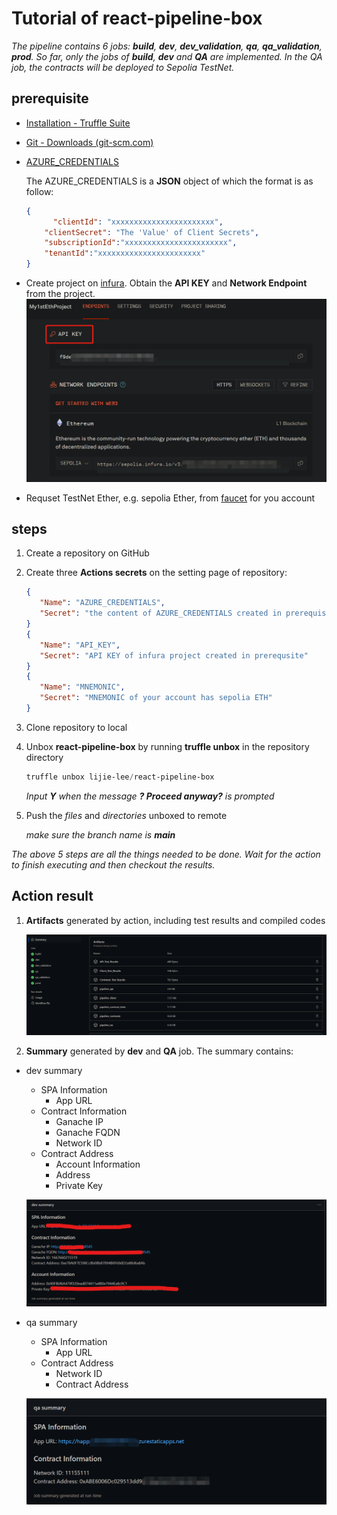 # Tutorial of react-pipeline-box

_The pipeline contains 6 jobs: **build**, **dev**, **dev_validation**, **qa**, **qa_validation**, **prod**. So far, only the jobs of **build**, **dev** and **QA** are implemented. In the QA job, the contracts will be deployed to Sepolia TestNet._

## prerequisite

- [Installation - Truffle Suite](https://trufflesuite.com/docs/truffle/how-to/install/)

- [Git - Downloads (git-scm.com)](https://git-scm.com/downloads)

- [AZURE_CREDENTIALS](https://learn.microsoft.com/en-us/azure/active-directory/develop/howto-create-service-principal-portal)

  The AZURE_CREDENTIALS is a **JSON** object of which the format is as follow:

  ```json
  {
    	"clientId": "xxxxxxxxxxxxxxxxxxxxxxx",
      "clientSecret": "The 'Value' of Client Secrets",
      "subscriptionId":"xxxxxxxxxxxxxxxxxxxxxxx",
      "tenantId":"xxxxxxxxxxxxxxxxxxxxxxx"
  }
  ```

- Create project on [infura](https://app.infura.io/dashboard). Obtain the **API KEY** and **Network Endpoint** from the project.
  ![](assets/SepoliaTestProject.png)

- Requset TestNet Ether, e.g. sepolia Ether, from [faucet](https://faucetlink.to/goerli) for you account

## steps

1. Create a repository on GitHub

2. Create three **Actions secrets** on the setting page of repository:
   ```json
   {
      "Name": "AZURE_CREDENTIALS",
      "Secret": "the content of AZURE_CREDENTIALS created in prerequisite"
   }
   {
      "Name": "API_KEY",
      "Secret": "API KEY of infura project created in prerequsite"
   }
   {
      "Name": "MNEMONIC",
      "Secret": "MNEMONIC of your account has sepolia ETH"
   }
   ```

3. Clone repository to local

4. Unbox **react-pipeline-box** by running **truffle unbox** in the repository directory

   ```powershell
   truffle unbox lijie-lee/react-pipeline-box
   ```

   _Input **Y** when the message **? Proceed anyway?**  is prompted_

5. Push the _files_ and _directories_ unboxed to remote

   _make sure the branch name is **main**_

_The above 5 steps are all the things needed to be done. Wait for the action to finish executing and then checkout the results._

## Action result

1. **Artifacts** generated by action, including test results and compiled codes

   ![image-20221106230909874](assets/ActionArtifacts.png)

2. **Summary** generated by **dev** and **QA** job. The summary contains:

- dev summary
   - SPA Information
      - App URL 
   - Contract Information
      - Ganache IP
      - Ganache FQDN
      - Network ID
   - Contract Address
      - Account Information
      - Address
      - Private Key

   ![](assets/ActionDevSummary.png)

- qa summary
   - SPA Information
      - App URL
   - Contract Address
      - Network ID
      - Contract Address

   ![](assets/ActionQASummary.png)

